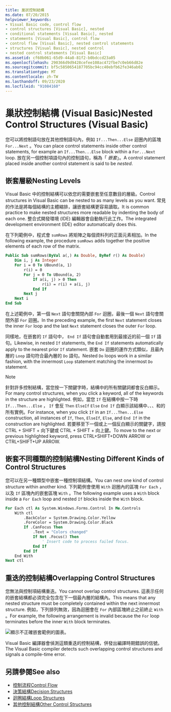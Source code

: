 ```yaml
---
title: 巢狀控制結構
ms.date: 07/20/2015
helpviewer_keywords:
- Visual Basic code, control flow
- control structures [Visual Basic], nested
- conditional statements [Visual Basic], nested
- statements [Visual Basic], control flow
- control flow [Visual Basic], nested control statements
- structures [Visual Basic], nested control
- nested control statements [Visual Basic]
ms.assetid: cf60b061-65d9-44a8-81f2-b0bdccd23a05
ms.openlocfilehash: 290366d9d9428cefee108ac472fbe7c0eb66d82e
ms.sourcegitcommit: bf5c5850654187705bc94cc40ebfb62fe346ab02
ms.translationtype: MT
ms.contentlocale: zh-TW
ms.lasthandoff: 09/23/2020
ms.locfileid: "91084160"
---
```

# <a name="nested-control-structures-visual-basic"></a><span data-ttu-id="c146d-102">巢狀控制結構 (Visual Basic)</span><span class="sxs-lookup"><span data-stu-id="c146d-102">Nested Control Structures (Visual Basic)</span></span>

<span data-ttu-id="c146d-103">您可以將控制語句放在其他控制語句內，例如 `If...Then...Else` 迴圈內的區塊 `For...Next` 。</span><span class="sxs-lookup"><span data-stu-id="c146d-103">You can place control statements inside other control statements, for example an `If...Then...Else` block within a `For...Next` loop.</span></span> <span data-ttu-id="c146d-104">放在另一個控制項語句內的控制語句，稱為「 *嵌套*」。</span><span class="sxs-lookup"><span data-stu-id="c146d-104">A control statement placed inside another control statement is said to be *nested*.</span></span>  
  
## <a name="nesting-levels"></a><span data-ttu-id="c146d-105">嵌套層級</span><span class="sxs-lookup"><span data-stu-id="c146d-105">Nesting Levels</span></span>  

 <span data-ttu-id="c146d-106">Visual Basic 中的控制結構可以依您的需要嵌套至任意數目的層級。</span><span class="sxs-lookup"><span data-stu-id="c146d-106">Control structures in Visual Basic can be nested to as many levels as you want.</span></span> <span data-ttu-id="c146d-107">常見的作法是將每個結構的主體縮排，讓嵌套結構更容易讀取。</span><span class="sxs-lookup"><span data-stu-id="c146d-107">It is common practice to make nested structures more readable by indenting the body of each one.</span></span> <span data-ttu-id="c146d-108">整合式開發環境 (IDE) 編輯器會自動執行此工作。</span><span class="sxs-lookup"><span data-stu-id="c146d-108">The integrated development environment (IDE) editor automatically does this.</span></span>  
  
 <span data-ttu-id="c146d-109">在下列範例中，程式會 `sumRows` 將矩陣之每個資料列的正面元素相加。</span><span class="sxs-lookup"><span data-stu-id="c146d-109">In the following example, the procedure `sumRows` adds together the positive elements of each row of the matrix.</span></span>  
  
```vb
Public Sub sumRows(ByVal a(,) As Double, ByRef r() As Double)  
    Dim i, j As Integer  
    For i = 0 To UBound(a, 1)  
        r(i) = 0  
        For j = 0 To UBound(a, 2)  
            If a(i, j) > 0 Then  
                r(i) = r(i) + a(i, j)  
            End If  
        Next j  
    Next i  
End Sub  
```  
  
 <span data-ttu-id="c146d-110">在上述範例中，第一個 `Next` 語句會關閉內部 `For` 迴圈，最後一個 `Next` 語句會關閉外部 `For` 迴圈。</span><span class="sxs-lookup"><span data-stu-id="c146d-110">In the preceding example, the first `Next` statement closes the inner `For` loop and the last `Next` statement closes the outer `For` loop.</span></span>  
  
 <span data-ttu-id="c146d-111">同樣地，在嵌套的 `If` 語句中， `End If` 語句會自動套用到最接近的前一個 `If` 語句。</span><span class="sxs-lookup"><span data-stu-id="c146d-111">Likewise, in nested `If` statements, the `End If` statements automatically apply to the nearest prior `If` statement.</span></span> <span data-ttu-id="c146d-112">嵌套 `Do` 迴圈的運作方式類似，且最內層的 `Loop` 語句符合最內層的 `Do` 語句。</span><span class="sxs-lookup"><span data-stu-id="c146d-112">Nested `Do` loops work in a similar fashion, with the innermost `Loop` statement matching the innermost `Do` statement.</span></span>  
  
> [!NOTE]
> <span data-ttu-id="c146d-113">針對許多控制結構，當您按一下關鍵字時，結構中的所有關鍵詞都會反白顯示。</span><span class="sxs-lookup"><span data-stu-id="c146d-113">For many control structures, when you click a keyword, all of the keywords in the structure are highlighted.</span></span> <span data-ttu-id="c146d-114">例如，當您 `If` 在結構中按一下時 `If...Then...Else` ， `If` 會反 `Then` `ElseIf` `Else` `End If` 白顯示該結構中、、、和的所有實例。</span><span class="sxs-lookup"><span data-stu-id="c146d-114">For instance, when you click `If` in an `If...Then...Else` construction, all instances of `If`, `Then`, `ElseIf`, `Else`, and `End If` in the construction are highlighted.</span></span> <span data-ttu-id="c146d-115">若要移至下一個或上一個反白顯示的關鍵字，請按 CTRL + SHIFT + 向下鍵或 CTRL + SHIFT + 向上鍵。</span><span class="sxs-lookup"><span data-stu-id="c146d-115">To move to the next or previous highlighted keyword, press CTRL+SHIFT+DOWN ARROW or CTRL+SHIFT+UP ARROW.</span></span>  
  
## <a name="nesting-different-kinds-of-control-structures"></a><span data-ttu-id="c146d-116">嵌套不同種類的控制結構</span><span class="sxs-lookup"><span data-stu-id="c146d-116">Nesting Different Kinds of Control Structures</span></span>  

 <span data-ttu-id="c146d-117">您可以在另一種類型中嵌套一種控制項結構。</span><span class="sxs-lookup"><span data-stu-id="c146d-117">You can nest one kind of control structure within another kind.</span></span> <span data-ttu-id="c146d-118">下列範例會使用 `With` 迴圈內的區塊 `For Each` ，以及 `If` 區塊內的嵌套區塊 `With` 。</span><span class="sxs-lookup"><span data-stu-id="c146d-118">The following example uses a `With` block inside a `For Each` loop and nested `If` blocks inside the `With` block.</span></span>  
  
```vb
For Each ctl As System.Windows.Forms.Control In Me.Controls  
    With ctl  
        .BackColor = System.Drawing.Color.Yellow  
        .ForeColor = System.Drawing.Color.Black  
        If .CanFocus Then  
            .Text = "Colors changed"  
            If Not .Focus() Then  
                ' Insert code to process failed focus.  
            End If  
        End If  
    End With  
Next ctl  
```  
  
## <a name="overlapping-control-structures"></a><span data-ttu-id="c146d-119">重迭的控制結構</span><span class="sxs-lookup"><span data-stu-id="c146d-119">Overlapping Control Structures</span></span>  

 <span data-ttu-id="c146d-120">您無法與控制項結構重迭。</span><span class="sxs-lookup"><span data-stu-id="c146d-120">You cannot overlap control structures.</span></span> <span data-ttu-id="c146d-121">這表示任何的嵌套結構都必須完全包含在下一個最內層的結構內。</span><span class="sxs-lookup"><span data-stu-id="c146d-121">This means that any nested structure must be completely contained within the next innermost structure.</span></span> <span data-ttu-id="c146d-122">例如，下列排列無效，因為迴圈會在 `For` 內部區塊終止之前終止 `With` 。</span><span class="sxs-lookup"><span data-stu-id="c146d-122">For example, the following arrangement is invalid because the `For` loop terminates before the inner `With` block terminates.</span></span>  
  
 ![顯示不正確嵌套範例的圖表。](./media/nested-control-structures/example-invalid-nesting.gif)
  
 <span data-ttu-id="c146d-124">Visual Basic 編譯器會偵測這類重迭的控制結構，併發出編譯時期錯誤的信號。</span><span class="sxs-lookup"><span data-stu-id="c146d-124">The Visual Basic compiler detects such overlapping control structures and signals a compile-time error.</span></span>  
  
## <a name="see-also"></a><span data-ttu-id="c146d-125">另請參閱</span><span class="sxs-lookup"><span data-stu-id="c146d-125">See also</span></span>

- [<span data-ttu-id="c146d-126">控制流程</span><span class="sxs-lookup"><span data-stu-id="c146d-126">Control Flow</span></span>](index.md)
- [<span data-ttu-id="c146d-127">決策結構</span><span class="sxs-lookup"><span data-stu-id="c146d-127">Decision Structures</span></span>](decision-structures.md)
- [<span data-ttu-id="c146d-128">迴圈結構</span><span class="sxs-lookup"><span data-stu-id="c146d-128">Loop Structures</span></span>](loop-structures.md)
- [<span data-ttu-id="c146d-129">其他控制結構</span><span class="sxs-lookup"><span data-stu-id="c146d-129">Other Control Structures</span></span>](other-control-structures.md)
